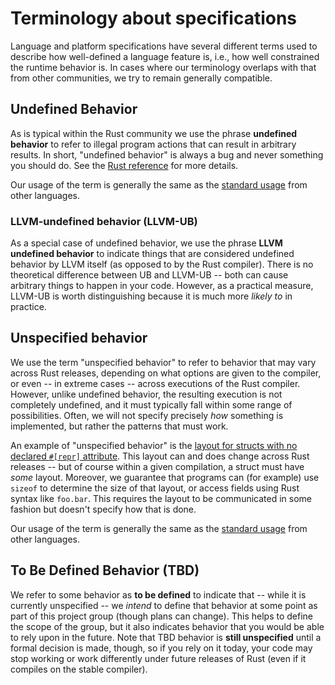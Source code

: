 # Terminology about specifications

Language and platform specifications have several different terms used
to describe how well-defined a language feature is, i.e., how well
constrained the runtime behavior is. In cases where our terminology
overlaps with that from other communities, we try to remain generally
compatible.

<a name="UB"></a>

## Undefined Behavior

As is typical within the Rust community we use the phrase **undefined
behavior** to refer to illegal program actions that can result in
arbitrary results. In short, "undefined behavior" is always a bug and
never something you should do. See the [Rust
reference](https://doc.rust-lang.org/reference/behavior-considered-undefined.html)
for more details.

Our usage of the term is generally the same as the [standard
usage](https://en.wikipedia.org/wiki/Undefined_behavior) from other
languages.

<a name="LLVM-UB"></a>

### LLVM-undefined behavior (LLVM-UB)

As a special case of undefined behavior, we use the phrase **LLVM
undefined behavior** to indicate things that are considered undefined
behavior by LLVM itself (as opposed to by the Rust compiler). There is
no theoretical difference between UB and LLVM-UB -- both can cause
arbitrary things to happen in your code. However, as a practical
measure, LLVM-UB is worth distinguishing because it is much more
*likely to* in practice.

<a name="unspecified"></a>

## Unspecified behavior

We use the term "unspecified behavior" to refer to behavior that may
vary across Rust releases, depending on what options are given to the
compiler, or even -- in extreme cases -- across executions of the Rust
compiler. However, unlike undefined behavior, the resulting execution
is not completely undefined, and it must typically fall within some
range of possibilities. Often, we will not specify precisely *how*
something is implemented, but rather the patterns that must work.

An example of "unspecified behavior" is the [layout for structs with
no declared `#[repr]` attribute][ucg-struct].  This layout can and
does change across Rust releases -- but of course within a given
compilation, a struct must have *some* layout. Moreover, we guarantee
that programs can (for example) use `sizeof` to determine the size of
that layout, or access fields using Rust syntax like `foo.bar`. This
requires the layout to be communicated in some fashion but doesn't
specify how that is done.

[ucg-struct]: https://github.com/rust-lang/unsafe-code-guidelines/blob/master/reference/src/layout/structs-and-tuples.md

Our usage of the term is generally the same as the [standard
usage](https://en.wikipedia.org/wiki/Unspecified_behavior) from other
languages.

<a name="TBD"></a>

## To Be Defined Behavior (TBD)

We refer to some behavior as **to be defined** to indicate that --
while it is currently unspecified -- we *intend* to define that
behavior at some point as part of this project group (though plans can
change). This helps to define the scope of the group, but it also
indicates behavior that you would be able to rely upon in the future.
Note that TBD behavior is **still unspecified** until a formal
decision is made, though, so if you rely on it today, your code may
stop working or work differently under future releases of Rust (even
if it compiles on the stable compiler).
